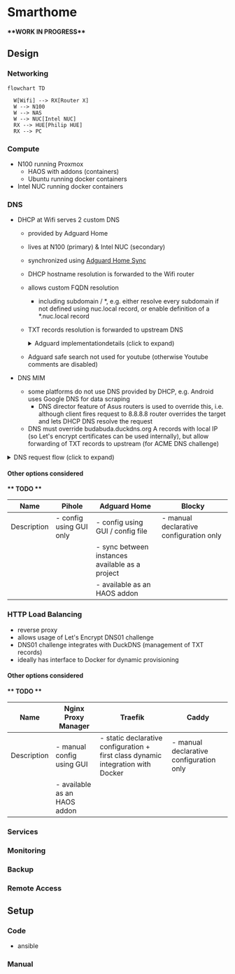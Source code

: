 # Smarthome

**\*\*WORK IN PROGRESS\*\***

## Design

### Networking

```mermaid
flowchart TD

  W[Wifi] --> RX[Router X]
  W --> N100
  W --> NAS
  W --> NUC[Intel NUC]
  RX --> HUE[Philip HUE]
  RX --> PC
```

### Compute

- N100 running Proxmox
  - HAOS with addons (containers)
  - Ubuntu running docker containers
- Intel NUC running docker containers

### DNS

- DHCP at Wifi serves 2 custom DNS
  - provided by Adguard Home
  - lives at N100 (primary) & Intel NUC (secondary)
  - synchronized using [Adguard Home Sync](https://github.com/bakito/adguardhome-sync)
  - DHCP hostname resolution is forwarded to the Wifi router
  - allows custom FQDN resolution
    - including subdomain / *, e.g. either resolve every subdomain if not defined using nuc.local record, or enable definition of a *.nuc.local record
  - TXT records resolution is forwarded to upstream DNS
 
    <details><summary>Adguard implementationdetails (click to expand)</summary>

    Apply custom filtering rules:
     
    ```txt
    # rewrite only A record, keep TXT records being resolved by upstream (i.e at the end duckdns.org)
    budabuda.duckdns.org^$dnsrewrite=192.168.1.7,dnstype=A
    budabudabot.duckdns.org^$dnsrewrite=192.168.1.7,dnstype=A
    ```
    </details>

  - Adguard safe search not used for youtube (otherwise Youtube comments are disabled)
 
- DNS MIM
  - some platforms do not use DNS provided by DHCP, e.g. Android uses Google DNS for data scraping
    - DNS director feature of Asus routers is used to override this, i.e. although client fires request to 8.8.8.8 router overrides the target and lets DHCP DNS resolve the request 
  - DNS must override budabuda.duckdns.org A records with local IP (so Let's encrypt certificates can be used internally), but allow forwarding of TXT records to upstream (for ACME DNS challenge)

<details><summary>DNS request flow (click to expand)</summary>

```mermaid
flowchart TD

  START@{ shape: sm-circ, label: "Small start" }
  RESPECT{Client respects DHCP provided DNS}
  START --> RESPECT

  DNS12{Is primary DNS available?}
  RESPECT -- yes --> DNS12

  DNSD[Override destination DNS at Wifi using DNS Director]
  RESPECT -- no --> DNSD
  DNSD --> DNS12

  DNS1[DNS @N100]
  DNS12 -- yes --> DNS1

  DNS2[DNS @NUC]
  DNS12 -- no --> DNS2
  
  CDNS{is Custom FQDN, e.g. budabuda.duckdns.org}
  DNS1 --> CDNS
  DNS2 --> CDNS

  ISA{Is a A record type request}
  CDNS -- yes --> ISA

  LRESOLVE[Resolve localy]
  ISA -- yes --> LRESOLVE

  UDNS[Resolve at Upstream DNS]
  ISA -- no, e.g. TXT --> UDNS

  DHCPDNS{is hostname from DHCP / IP address}
  CDNS -- no --> DHCPDNS
  DHCPDNS -- no --> UDNS

  WRESOLVE[Resolve at Wifi from DHCP information]
  DHCPDNS -- yes --> WRESOLVE
```

</details>

#### Other options considered

**\*\* TODO \*\***

|Name|Pihole|Adguard Home|Blocky|
|---|---|---|---|
|Description|- config using GUI only|- config using GUI / config file|- manual declarative configuration only|
|||- sync between instances available as a project||
|||- available as an HAOS addon||

### HTTP Load Balancing

- reverse proxy
- allows usage of Let's Encrypt DNS01 challenge
- DNS01 challenge integrates with DuckDNS (management of TXT records)
- ideally has interface to Docker for dynamic provisioning

#### Other options considered

**\*\* TODO \*\***

|Name|Nginx Proxy Manager|Traefik|Caddy|
|---|---|---|---|
|Description|- manual config using GUI|- static declarative configuration + first class dynamic integration with Docker|- manual declarative configuration only|
||- available as an HAOS addon|||

### Services

### Monitoring

### Backup

### Remote Access

## Setup

### Code

- ansible

### Manual
